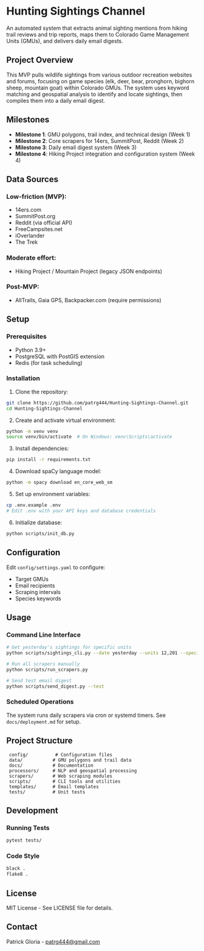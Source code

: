 # Hunting Sightings Channel

An automated system that extracts animal sighting mentions from hiking trail reviews and trip reports, maps them to Colorado Game Management Units (GMUs), and delivers daily email digests.

## Project Overview

This MVP pulls wildlife sightings from various outdoor recreation websites and forums, focusing on game species (elk, deer, bear, pronghorn, bighorn sheep, mountain goat) within Colorado GMUs. The system uses keyword matching and geospatial analysis to identify and locate sightings, then compiles them into a daily email digest.

## Milestones

- **Milestone 1**: GMU polygons, trail index, and technical design (Week 1)
- **Milestone 2**: Core scrapers for 14ers, SummitPost, Reddit (Week 2)
- **Milestone 3**: Daily email digest system (Week 3)
- **Milestone 4**: Hiking Project integration and configuration system (Week 4)

## Data Sources

### Low-friction (MVP):
- 14ers.com
- SummitPost.org
- Reddit (via official API)
- FreeCampsites.net
- iOverlander
- The Trek

### Moderate effort:
- Hiking Project / Mountain Project (legacy JSON endpoints)

### Post-MVP:
- AllTrails, Gaia GPS, Backpacker.com (require permissions)

## Setup

### Prerequisites
- Python 3.9+
- PostgreSQL with PostGIS extension
- Redis (for task scheduling)

### Installation

1. Clone the repository:
```bash
git clone https://github.com/patrg444/Hunting-Sightings-Channel.git
cd Hunting-Sightings-Channel
```

2. Create and activate virtual environment:
```bash
python -m venv venv
source venv/bin/activate  # On Windows: venv\Scripts\activate
```

3. Install dependencies:
```bash
pip install -r requirements.txt
```

4. Download spaCy language model:
```bash
python -m spacy download en_core_web_sm
```

5. Set up environment variables:
```bash
cp .env.example .env
# Edit .env with your API keys and database credentials
```

6. Initialize database:
```bash
python scripts/init_db.py
```

## Configuration

Edit `config/settings.yaml` to configure:
- Target GMUs
- Email recipients
- Scraping intervals
- Species keywords

## Usage

### Command Line Interface
```bash
# Get yesterday's sightings for specific units
python scripts/sightings_cli.py --date yesterday --units 12,201 --species elk

# Run all scrapers manually
python scripts/run_scrapers.py

# Send test email digest
python scripts/send_digest.py --test
```

### Scheduled Operations
The system runs daily scrapers via cron or systemd timers. See `docs/deployment.md` for setup.

## Project Structure
```
 config/          # Configuration files
 data/           # GMU polygons and trail data
 docs/           # Documentation
 processors/     # NLP and geospatial processing
 scrapers/       # Web scraping modules
 scripts/        # CLI tools and utilities
 templates/      # Email templates
 tests/          # Unit tests
```

## Development

### Running Tests
```bash
pytest tests/
```

### Code Style
```bash
black .
flake8 .
```

## License

MIT License - See LICENSE file for details.

## Contact

Patrick Gloria - patrg444@gmail.com
